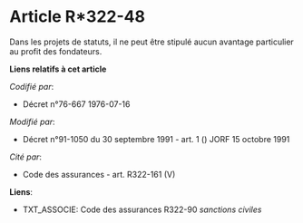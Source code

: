 # Article R*322-48

Dans les projets de statuts, il ne peut être stipulé aucun avantage particulier au profit des fondateurs.

**Liens relatifs à cet article**

_Codifié par_:

  - Décret n°76-667 1976-07-16

_Modifié par_:

  - Décret n°91-1050 du 30 septembre 1991 - art. 1 () JORF 15 octobre 1991

_Cité par_:

  - Code des assurances - art. R322-161 (V)

**Liens**:

  - TXT_ASSOCIE: Code des assurances R322-90 *sanctions civiles*
